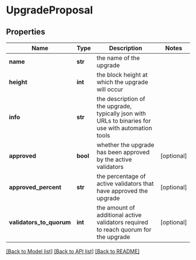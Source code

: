 # UpgradeProposal

## Properties
Name | Type | Description | Notes
------------ | ------------- | ------------- | -------------
**name** | **str** | the name of the upgrade | 
**height** | **int** | the block height at which the upgrade will occur | 
**info** | **str** | the description of the upgrade, typically json with URLs to binaries for use with automation tools | 
**approved** | **bool** | whether the upgrade has been approved by the active validators | [optional] 
**approved_percent** | **str** | the percentage of active validators that have approved the upgrade | [optional] 
**validators_to_quorum** | **int** | the amount of additional active validators required to reach quorum for the upgrade | [optional] 

[[Back to Model list]](../README.md#documentation-for-models) [[Back to API list]](../README.md#documentation-for-api-endpoints) [[Back to README]](../README.md)

